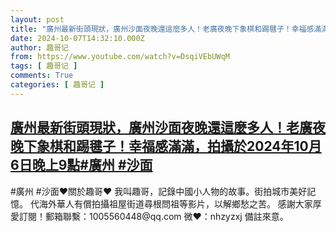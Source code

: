 ```yaml
---
layout: post
title: "廣州最新街頭現狀，廣州沙面夜晚還這麼多人！老廣夜晚下象棋和踢毽子！幸福感滿滿，拍攝於2024年10月6日晚上9點#廣州 #沙面"
date: 2024-10-07T14:32:10.000Z
author: 趣哥记
from: https://www.youtube.com/watch?v=DsqiVEbUWqM
tags: [ 趣哥记 ]
comments: True
categories: [ 趣哥记 ]
---
```

<!--1728311530000-->
[廣州最新街頭現狀，廣州沙面夜晚還這麼多人！老廣夜晚下象棋和踢毽子！幸福感滿滿，拍攝於2024年10月6日晚上9點#廣州 #沙面](https://www.youtube.com/watch?v=DsqiVEbUWqM)
------

<div>
#廣州 #沙面♥關於趣哥♥  我叫趣哥，記錄中國小人物的故事。街拍城市美好記憶。  代海外華人有償拍攝祖屋街道尋根問祖等影片，以解鄉愁之苦。  感謝大家厚愛訂閱！郵箱聯繫：1005560448@qq.com 微❤：nhzyzxj 備註來意。
</div>

